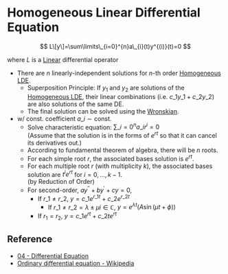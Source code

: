 # Homogeneous Linear Differential Equation

$$
L\[y\]=\sum\limits\_{i=0}^{n}a\_{i}(t)y^{(i)}(t)=0
$$

where $L$ is a [Linear](../../Linear%20Transformation.md) differential operator

* There are $n$ linearly-independent solutions for $n$-th order [Homogeneous LDE](Homogeneous%20Linear%20Differential%20Equation.md).
  * Superposition Principle: If $y_1$ and $y_2$ are solutions of the [Homogeneous LDE](Homogeneous%20Linear%20Differential%20Equation.md), their linear combinations (i.e. $c\_{1}y\_{1}+c\_{2}y\_{2}$) are also solutions of the same DE.
  * The final solution can be solved using the [Wronskian](Wronskian.md).
* w/ const. coefficient $a\_{i}\sim\text{const.}$
  * Solve characteristic equation: $\sum\limits\_{i=0}^{n} a\_{i}r^{i} = 0$  
    (Assume that the solution is in the forms of $e^{rt}$ so that it can cancel its derivatives out.)
  * According to fundamental theorem of algebra, there will be $n$ roots.
  * For each simple root $r$, the associated bases solution is $e^{rt}$.
  * For each multiple root $r$ (with multiplicity $k$), the associated bases solution are $t^{i}e^{rt}$ for $i=0,\dots,k-1$.  
    (by Reduction of Order)
  * For second-order, $a y^{\prime\prime}+b y^{\prime}+c y = 0$,
    * If $r\_{1}\ne r\_{2}$, $y=c\_{1}e^{r\_{1}t}+c\_{2}e^{r\_{2}t}$
      * If $r\_{1}\ne r\_{2}=\lambda\pm\mu i\in\mathbb{C}$, $y=e^{\lambda t}\left(A\sin(\mu t + \phi)\right)$
    * If $r_1=r_2$, $y=c\_{1}e^{rt}+c\_{2}te^{rt}$

## Reference

* [04 - Differential Equation](../../../../00%20-%20Summary/SCMA104%20-%20System%20of%20Ordinary%20Differential%20Equations%20and%20Applications%20in%20Medical%20Science/04%20-%20Differential%20Equation.md)
* [Ordinary differential equation - Wikipedia](https://en.wikipedia.org/wiki/Ordinary_differential_equation#Summary_of_exact_solutions)
